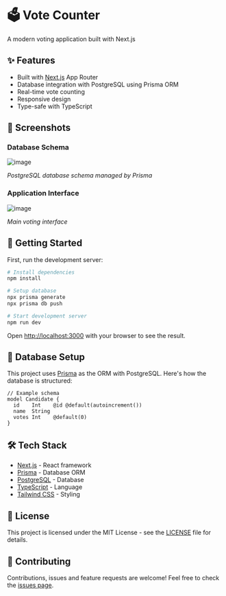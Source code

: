   <h1>🗳️ Vote Counter</h1>
  <p>A modern voting application built with Next.js</p>
</div>

## ✨ Features

- Built with [Next.js](https://nextjs.org) App Router
- Database integration with PostgreSQL using Prisma ORM
- Real-time vote counting
- Responsive design
- Type-safe with TypeScript

## 📸 Screenshots

### Database Schema
![image](https://github.com/user-attachments/assets/e082a5eb-09c0-43ec-9e59-b5afd1f878ae)

*PostgreSQL database schema managed by Prisma*

### Application Interface
![image](https://github.com/user-attachments/assets/0cdc058a-72d0-4b5a-9711-5c6eb47d5539)

*Main voting interface*

## 🚀 Getting Started

First, run the development server:

```bash
# Install dependencies
npm install

# Setup database
npx prisma generate
npx prisma db push

# Start development server
npm run dev
```

Open [http://localhost:3000](http://localhost:3000) with your browser to see the result.

## 💾 Database Setup

This project uses [Prisma](https://prisma.io) as the ORM with PostgreSQL. Here's how the database is structured:

```prisma
// Example schema
model Candidate {
  id    Int    @id @default(autoincrement())
  name  String
  votes Int    @default(0)
}
```

## 🛠️ Tech Stack

- [Next.js](https://nextjs.org/) - React framework
- [Prisma](https://prisma.io) - Database ORM
- [PostgreSQL](https://postgresql.org) - Database
- [TypeScript](https://typescriptlang.org) - Language
- [Tailwind CSS](https://tailwindcss.com) - Styling

## 📝 License

This project is licensed under the MIT License - see the [LICENSE](LICENSE) file for details.

## 🤝 Contributing

Contributions, issues and feature requests are welcome! Feel free to check the [issues page](issues).
